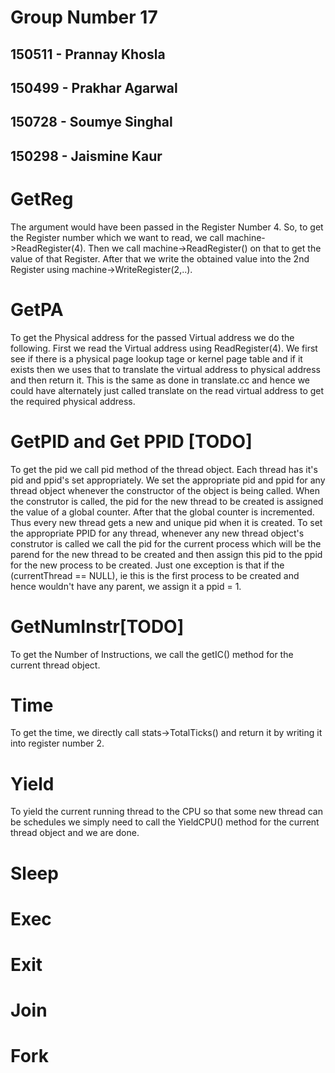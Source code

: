 # Group Number 17 

## 150511 -  Prannay Khosla
## 150499 -  Prakhar Agarwal
## 150728 -  Soumye Singhal
## 150298 -  Jaismine Kaur

# GetReg
The argument would have been passed in the Register Number 4. So, to get the Register number which we want to read, we call
machine->ReadRegister(4). Then we call machine->ReadRegister() on that to get the value of that Register. After that we write  the obtained value into the 2nd Register using machine->WriteRegister(2,..).
# GetPA
To get the Physical address for the passed Virtual address we do the following. First we read the Virtual address using ReadRegister(4). We first see if there is a physical page lookup tage or kernel page table and if it exists then we uses that to translate the virtual address to physical address and then return it. This is the same as done in translate.cc and hence we could have alternately just called translate on the read virtual address to get the required physical address.
# GetPID and Get PPID [TODO]
To get the pid we call pid method of the thread object. Each thread has it's pid and ppid's set appropriately. We set the appropriate pid and ppid for any thread object whenever the constructor of the object is being called. When the construtor is called, the pid for the new thread to be created is assigned the value of a global counter. After that the global counter is incremented. Thus every new thread gets a new and unique pid when it is created.
To set the appropriate PPID for any thread, whenever any new thread object's construtor is called we call the pid for the current process which will be the parend for the new thread to be created and then assign this pid to the ppid for the new process to be created. Just one exception is that if the (currentThread == NULL), ie this is the first process to be created and hence wouldn't have any parent, we assign it a ppid = 1.
# GetNumInstr[TODO]
To get the Number of Instructions, we call the getIC() method for the current thread object.
# Time
To get the time, we directly call stats->TotalTicks() and return it by writing it into register number 2.
# Yield
To yield the current running thread to the CPU so that some new thread can be schedules we simply need to call the YieldCPU() method for the current thread object and we are done.
# Sleep

# Exec

# Exit

# Join

# Fork
